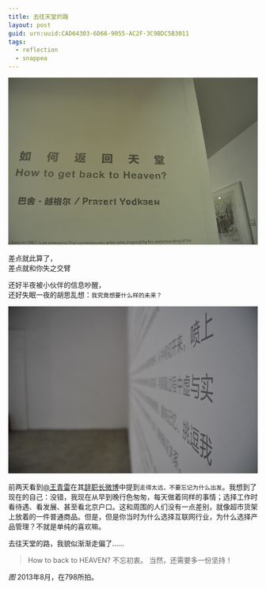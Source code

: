 ```yaml
---
title: 去往天堂的路
layout: post
guid: urn:uuid:CAD64303-6D66-9055-AC2F-3C9BDC5B3011
tags:
  - reflection
  - snappea
---
```


![How to back to HEAVEN](/media/files/2013/12/back_to_heaven.JPG)

差点就此算了，  
差点就和你失之交臂

还好半夜被小伙伴的信息吵醒，  
还好失眠一夜的胡思乱想：`我究竟想要什么样的未来？`

![allure etc.](/media/files/2013/12/allure.JPG)

前两天看到[@王青雷](http://weibo.com/u/1074172460)在其[辞职长微博](https://www.google.com/search?q=%E5%91%8A%E5%88%AB%E5%A4%AE%E8%A7%86%E2%80%94%E2%80%94%E7%95%99%E7%BB%99%E8%BF%99%E4%B8%AA%E6%97%B6%E4%BB%A3%E7%9A%84%E4%B8%80%E4%BA%9B%E7%9C%9F%E8%AF%9D)中提到`走得太远，不要忘记为什么出发`。我想到了现在的自己：没错，我现在从早到晚行色匆匆，每天做着同样的事情；选择工作时看待遇、看发展、甚至看北京户口。这和周围的人们没有一点差别，就像超市货架上放着的一件普通商品。但是，但是你当时为什么选择互联网行业，为什么选择产品管理？不就是单纯的喜欢嘛。

去往天堂的路，我貌似渐渐走偏了……

> How to back to HEAVEN? 
> 不忘初衷。
> 当然，还需要多一份坚持！

_图_ 2013年8月，在798所拍。